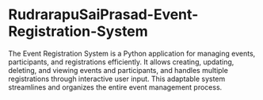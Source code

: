 # RudrarapuSaiPrasad-Event-Registration-System
The Event Registration System is a Python application for managing events, participants, and registrations efficiently. It allows creating, updating, deleting, and viewing events and participants, and handles multiple registrations through interactive user input. This adaptable system streamlines and organizes the entire event management process.
